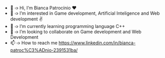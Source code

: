 - 👋 ➩ Hi, I’m Bianca Patrocínio ❤
- 👀 ➩ I’m interested in Game development, Artificial Inteligence and Web development ✌
- 🌱 ➩ I’m currently learning programming language C++
- 💞️ ➩ I’m looking to collaborate on Game development and Web Development
- 📫 ➩ How to reach me https://www.linkedin.com/in/bianca-patroc%C3%ADnio-2391531ba/

<!---
BiancaPatrocinio7/BiancaPatrocinio7 is a ✨ special ✨ repository because its `README.md` (this file) appears on your GitHub profile.
You can click the Preview link to take a look at your changes.
--->
